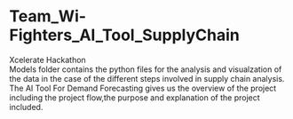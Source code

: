 # Team_Wi-Fighters_AI_Tool_SupplyChain
Xcelerate Hackathon   
Models folder contains the python files for the analysis and visualzation of the data in the case of the different steps involved in supply chain analysis. 
The AI Tool For Demand Forecasting gives us the overview of the project including the project flow,the purpose and explanation of the project included.
